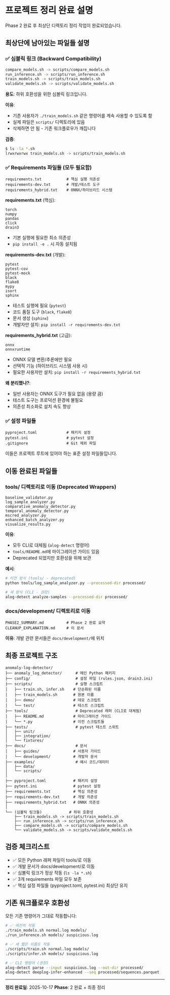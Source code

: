# 프로젝트 정리 완료 설명

Phase 2 완료 후 최상단 디렉토리 정리 작업이 완료되었습니다.

## 최상단에 남아있는 파일들 설명

### ✅ 심볼릭 링크 (Backward Compatibility)

```bash
compare_models.sh -> scripts/compare_models.sh
run_inference.sh -> scripts/run_inference.sh
train_models.sh -> scripts/train_models.sh
validate_models.sh -> scripts/validate_models.sh
```

**용도**: 하위 호환성을 위한 심볼릭 링크입니다.

**이유**:
- 기존 사용자가 `./train_models.sh` 같은 명령어를 계속 사용할 수 있도록 함
- 실제 파일은 `scripts/` 디렉토리에 있음
- 삭제하면 안 됨 - 기존 워크플로우가 깨집니다

**검증**:
```bash
$ ls -la *.sh
lrwxrwxrwx train_models.sh -> scripts/train_models.sh
```

### ✅ Requirements 파일들 (모두 필요함)

```
requirements.txt           # 핵심 실행 의존성
requirements-dev.txt       # 개발/테스트 도구
requirements_hybrid.txt    # ONNX/하이브리드 시스템
```

**requirements.txt** (핵심):
```
torch
numpy
pandas
click
drain3
```
- 기본 실행에 필요한 최소 의존성
- `pip install -e .` 시 자동 설치됨

**requirements-dev.txt** (개발):
```
pytest
pytest-cov
pytest-mock
black
flake8
mypy
isort
sphinx
```
- 테스트 실행에 필요 (`pytest`)
- 코드 품질 도구 (`black`, `flake8`)
- 문서 생성 (`sphinx`)
- 개발자만 설치: `pip install -r requirements-dev.txt`

**requirements_hybrid.txt** (고급):
```
onnx
onnxruntime
```
- ONNX 모델 변환/추론에만 필요
- 선택적 기능 (하이브리드 시스템 사용 시)
- 필요한 사용자만 설치: `pip install -r requirements_hybrid.txt`

**왜 분리했나?**:
- 일반 사용자는 ONNX 도구가 필요 없음 (용량 큼)
- 테스트 도구는 프로덕션 환경에 불필요
- 의존성 최소화로 설치 속도 향상

### ✅ 설정 파일들

```
pyproject.toml             # 패키지 설정
pytest.ini                 # pytest 설정
.gitignore                 # Git 제외 파일
```

이들은 프로젝트 루트에 있어야 하는 표준 설정 파일들입니다.

## 이동 완료된 파일들

### tools/ 디렉토리로 이동 (Deprecated Wrappers)

```
baseline_validator.py
log_sample_analyzer.py
comparative_anomaly_detector.py
temporal_anomaly_detector.py
mscred_analyzer.py
enhanced_batch_analyzer.py
visualize_results.py
```

**이유**:
- 모두 CLI로 대체됨 (`alog-detect` 명령어)
- `tools/README.md`에 마이그레이션 가이드 있음
- Deprecated 되었지만 호환성을 위해 보관

**예시**:
```bash
# 이전 방식 (tools/ - deprecated)
python tools/log_sample_analyzer.py --processed-dir processed/

# 새 방식 (CLI - 권장)
alog-detect analyze-samples --processed-dir processed/
```

### docs/development/ 디렉토리로 이동

```
PHASE2_SUMMARY.md          # Phase 2 완료 요약
CLEANUP_EXPLANATION.md     # 이 문서
```

**이유**: 개발 관련 문서들은 `docs/development/`에 위치

## 최종 프로젝트 구조

```
anomaly-log-detector/
├── anomaly_log_detector/      # 메인 Python 패키지
├── config/                    # 설정 파일 (rules.json, drain3.ini)
├── scripts/                   # 실행 스크립트
│   ├── train.sh, infer.sh    # 단순화된 이름
│   ├── train_models.sh       # 원본 이름
│   ├── demo/                 # 데모 스크립트
│   └── test/                 # 테스트 스크립트
├── tools/                     # Deprecated 래퍼 (CLI로 대체됨)
│   ├── README.md             # 마이그레이션 가이드
│   └── *.py                  # 이전 스크립트들
├── tests/                     # pytest 테스트 스위트
│   ├── unit/
│   ├── integration/
│   └── fixtures/
├── docs/                      # 문서
│   ├── guides/               # 사용자 가이드
│   └── development/          # 개발자 문서
├── examples/                  # 예시 코드/데이터
│   ├── data/
│   └── scripts/
│
├── pyproject.toml            # 패키지 설정
├── pytest.ini                # pytest 설정
├── requirements.txt          # 핵심 의존성
├── requirements-dev.txt      # 개발 의존성
├── requirements_hybrid.txt   # ONNX 의존성
│
└── (심볼릭 링크들)            # 하위 호환성
    ├── train_models.sh -> scripts/train_models.sh
    ├── run_inference.sh -> scripts/run_inference.sh
    ├── compare_models.sh -> scripts/compare_models.sh
    └── validate_models.sh -> scripts/validate_models.sh
```

## 검증 체크리스트

- ✅ 모든 Python 래퍼 파일이 tools/로 이동
- ✅ 개발 문서가 docs/development/로 이동
- ✅ 심볼릭 링크가 정상 작동 (`ls -la *.sh`)
- ✅ 3개 requirements 파일 모두 보존
- ✅ 핵심 설정 파일들 (pyproject.toml, pytest.ini) 최상단 유지

## 기존 워크플로우 호환성

모든 기존 명령어가 그대로 작동합니다:

```bash
# ✅ 여전히 작동
./train_models.sh normal.log models/
./run_inference.sh models/ suspicious.log

# ✅ 새 짧은 이름도 작동
./scripts/train.sh normal.log models/
./scripts/infer.sh models/ suspicious.log

# ✅ CLI 명령어 (권장)
alog-detect parse --input suspicious.log --out-dir processed/
alog-detect deeplog-infer-enhanced --seq processed/sequences.parquet
```

---

**정리 완료일**: 2025-10-17
**Phase**: 2 완료 + 최종 정리
